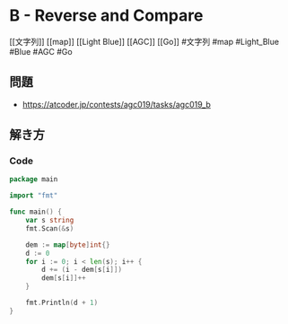 # B - Reverse and Compare
[[文字列]] [[map]] [[Light Blue]] [[AGC]] [[Go]]
#文字列 #map #Light_Blue #Blue #AGC #Go 

## 問題
- https://atcoder.jp/contests/agc019/tasks/agc019_b

## 解き方
### Code
```go
package main

import "fmt"

func main() {
	var s string
	fmt.Scan(&s)

	dem := map[byte]int{}
	d := 0
	for i := 0; i < len(s); i++ {
		d += (i - dem[s[i]])
		dem[s[i]]++
	}

	fmt.Println(d + 1)
}
```